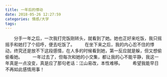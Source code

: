 ```yaml
---
title: 一年后的悸动
date: 2018-05-26 12:27:59
categories: 情感/大学
tags:
---
```

　　分手一年之后，一次我打完饭刚转头，就看到了她。她也正好来吃饭，我只摇摇手和她打了个招呼，便去吃饭了。
　　在坐下来之后，我的内心忍不住的悸动，终究还是放不下这段感情，在人多的时候看到她，第一反应就是躲，但又想偷偷看她。
　　一年过去了，但每次和她的小交集，都让我的心不能平静，我这一年真是一点没变，真是应了那句老话：江山易改，本性难移。
　　希望我能早日不再如此感情用事！
